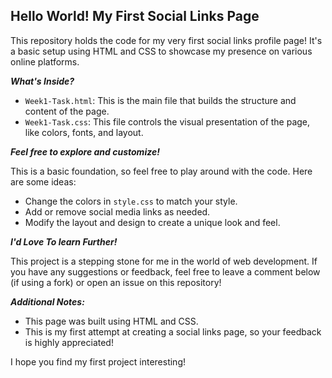 ##   Hello World! My First Social Links Page 

This repository holds the code for my very first social links profile page! It's a basic setup using HTML and CSS to showcase my presence on various online platforms. 

***What's Inside?***

* `Week1-Task.html`: This is the main file that builds the structure and content of the page.
* `Week1-Task.css`: This file controls the visual presentation of the page, like colors, fonts, and layout.


***Feel free to explore and customize!***

This is a basic foundation, so feel free to play around with the code. Here are some ideas:

* Change the colors in `style.css` to match your style.
* Add or remove social media links as needed.
* Modify the layout and design to create a unique look and feel.

***I'd Love To learn Further!***

This project is a stepping stone for me in the world of web development.
If you have any suggestions or feedback, feel free to leave a comment below (if using a fork) or open an issue on this repository!


***Additional Notes:***

* This page was built using HTML and CSS.
* This is my first attempt at creating a social links page, so your feedback is highly appreciated!


I hope you find my first project interesting!
